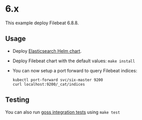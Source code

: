 # 6.x

This example deploy Filebeat 6.8.8.


## Usage

* Deploy [Elasticsearch Helm chart][].

* Deploy Filebeat chart with the default values: `make install`

* You can now setup a port forward to query Filebeat indices:

  ```
  kubectl port-forward svc/six-master 9200
  curl localhost:9200/_cat/indices
  ```


## Testing

You can also run [goss integration tests][] using `make test`


[elasticsearch helm chart]: https://github.com/elastic/helm-charts/tree/master/elasticsearch/examples/6.x/
[goss integration tests]: https://github.com/elastic/helm-charts/tree/master/filebeat/examples/6.x/test/goss.yaml
